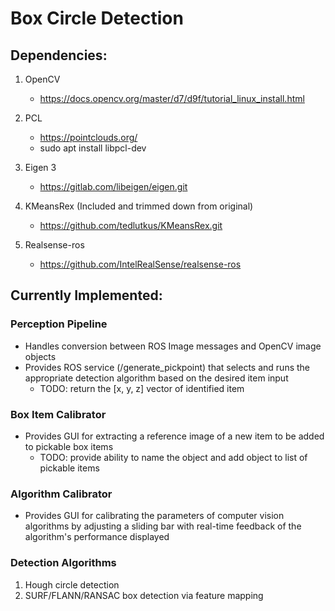 # Box Circle Detection

## Dependencies:
1. OpenCV
    - https://docs.opencv.org/master/d7/d9f/tutorial_linux_install.html

2. PCL
    - https://pointclouds.org/
    - sudo apt install libpcl-dev

2. Eigen 3
    - https://gitlab.com/libeigen/eigen.git

3. KMeansRex (Included and trimmed down from original)
    - https://github.com/tedlutkus/KMeansRex.git

4. Realsense-ros
    - https://github.com/IntelRealSense/realsense-ros

## Currently Implemented:
### Perception Pipeline
- Handles conversion between ROS Image messages and OpenCV image objects
- Provides ROS service (/generate_pickpoint) that selects and runs the appropriate detection algorithm based on the desired item input
    - TODO: return the [x, y, z] vector of identified item

### Box Item Calibrator
- Provides GUI for extracting a reference image of a new item to be added to pickable box items
    - TODO: provide ability to name the object and add object to list of pickable items

### Algorithm Calibrator
- Provides GUI for calibrating the parameters of computer vision algorithms by adjusting a sliding bar with real-time feedback of the algorithm's performance displayed

### Detection Algorithms
1. Hough circle detection
2. SURF/FLANN/RANSAC box detection via feature mapping
